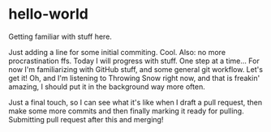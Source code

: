 # hello-world
Getting familiar with stuff here.

Just adding a line for some initial commiting. Cool.
Also: no more procrastination ffs. Today I will progress with stuff. One step at a time...
For now I'm familiarizing with GitHub stuff, and some general git workflow. Let's get it!
Oh, and I'm listening to Throwing Snow right now, and that is freakin' amazing, I should put it in the background way more often.

Just a final touch, so I can see what it's like when I draft a pull request, then make some more commits and then finally marking it ready for pulling.
Submitting pull request after this and merging!
